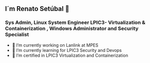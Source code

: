 ## I´m Renato Setúbal 👋
### Sys Admin, Linux System Engineer LPIC3- Virtualization & Containerization , Windows Administrator and Security Specialist
- 🔭 I’m currently working on Lanlink at MPES
- 🌱 I’m currently learning for LPIC3 Security and Devops
- 🌱 I’m certified in LPIC3 Virtualization and Containerization
<!--
**renatosetubal/renatosetubal** is a ✨ _special_ ✨ repository because its `README.md` (this file) appears on your GitHub profile.

Here are some ideas to get you started:



- 👯 I’m looking to collaborate on ...
- 🤔 I’m looking for help with ...
- 💬 Ask me about ...
- 📫 How to reach me: ...
- 😄 Pronouns: ...
- ⚡ Fun fact: ...
-->
